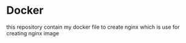 # Docker
this repository contain my docker file to create nginx which is use for creating nginx image
